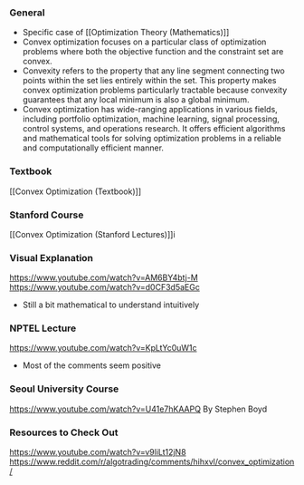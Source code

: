 ### General
- Specific case of [[Optimization Theory (Mathematics)]]
- Convex optimization focuses on a particular class of optimization problems where both the objective function and the constraint set are convex. 
- Convexity refers to the property that any line segment connecting two points within the set lies entirely within the set. This property makes convex optimization problems particularly tractable because convexity guarantees that any local minimum is also a global minimum.
- Convex optimization has wide-ranging applications in various fields, including portfolio optimization, machine learning, signal processing, control systems, and operations research. It offers efficient algorithms and mathematical tools for solving optimization problems in a reliable and computationally efficient manner.


### Textbook
[[Convex Optimization (Textbook)]]


### Stanford Course
[[Convex Optimization (Stanford Lectures)]]i


### Visual Explanation
https://www.youtube.com/watch?v=AM6BY4btj-M
https://www.youtube.com/watch?v=d0CF3d5aEGc
- Still a bit mathematical to understand intuitively

### NPTEL Lecture
https://www.youtube.com/watch?v=KpLtYc0uW1c
- Most of the comments seem positive

### Seoul University Course
https://www.youtube.com/watch?v=U41e7hKAAPQ By Stephen Boyd

### Resources to Check Out
https://www.youtube.com/watch?v=v9liLt12jN8
https://www.reddit.com/r/algotrading/comments/hihxvl/convex_optimization/
